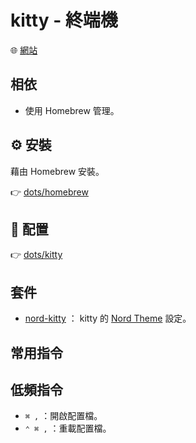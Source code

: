 # kitty - 終端機 <Badge type="warning" text="Homebrew" />

<Cover src="https://raw.githubusercontent.com/kovidgoyal/kitty/master/logo/kitty.svg" />

:globe_with_meridians: [網站](https://sw.kovidgoyal.net/kitty/)

## 相依

- 使用 Homebrew 管理。

## :gear: 安裝

藉由 Homebrew 安裝。

:point_right: [dots/homebrew](https://github.com/peterhpchen/dotfiles/tree/main/dots/homebrew)

## :wrench: 配置

:point_right: [dots/kitty](https://github.com/peterhpchen/dotfiles/tree/main/dots/kitty)

## 套件

- [nord-kitty](./nord-kitty/) ： kitty 的 [Nord Theme](https://www.nordtheme.com/) 設定。

## 常用指令

<!-- @include: ../kitty/sheet.md -->

## 低頻指令

- `⌘ ,` ：開啟配置檔。
- `⌃ ⌘ ,` ：重載配置檔。
